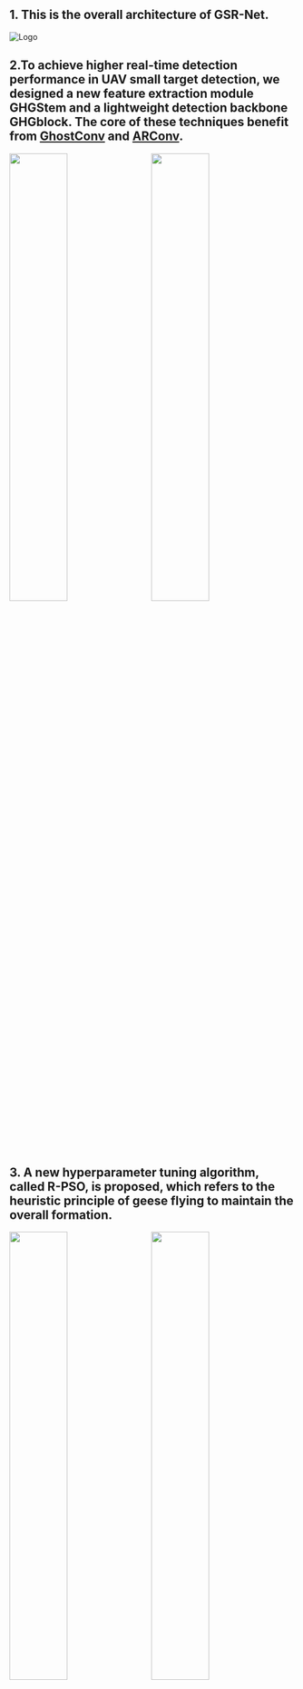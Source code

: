 ## 1. This is the overall architecture of GSR-Net.

![Logo](p1.png)

## 2.To achieve higher real-time detection performance in UAV small target detection, we designed a new feature extraction module GHGStem and a lightweight detection backbone GHGblock. The core of these techniques benefit from [GhostConv](https://github.com/huawei-noah/Efficient-AI-Backbones) and [ARConv](https://github.com/WangXueyang-uestc/ARConv.git).

<img src="p2.png" width="45%" style="display:inline-block;"> &nbsp;&nbsp;&nbsp;&nbsp;&nbsp;<img src="p3.png" width="45%" style="display:inline-block;">

## 3. A new hyperparameter tuning algorithm, called R-PSO, is proposed, which refers to the heuristic principle of geese flying to maintain the overall formation.

<img src="p4.png" width="45%" style="display:inline-block;"> &nbsp;&nbsp;&nbsp;&nbsp;&nbsp;<img src="p5.png" width="45%" style="display:inline-block;">

## 4. Below are our detection results on the public dataset VisDrone2019.

<img src="p6.png" width="45%" style="display:inline-block;">&nbsp;&nbsp;&nbsp;&nbsp;&nbsp;<img src="p7.png" width="45%" style="display:inline-block;">

## 5. These are the actual test results conducted in the Shihezi University.

![Logo](p8.png)
## 6.
## 6. We thanks the open source by  [ultralytics](https://docs.ultralytics.com/zh)
## 7. Please refer to the pre-launch article for details.
